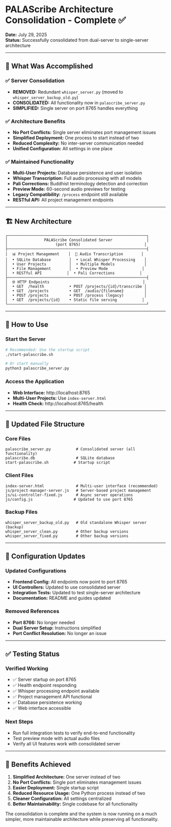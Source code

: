 # PALAScribe Architecture Consolidation - Complete ✅

**Date:** July 29, 2025  
**Status:** Successfully consolidated from dual-server to single-server architecture

---

## 🎯 What Was Accomplished

### ✅ Server Consolidation
- **REMOVED:** Redundant `whisper_server.py` (moved to `whisper_server_backup_old.py`)
- **CONSOLIDATED:** All functionality now in `palascribe_server.py`
- **SIMPLIFIED:** Single server on port 8765 handles everything

### ✅ Architecture Benefits
- **No Port Conflicts:** Single server eliminates port management issues
- **Simplified Deployment:** One process to start instead of two
- **Reduced Complexity:** No inter-server communication needed
- **Unified Configuration:** All settings in one place

### ✅ Maintained Functionality
- **Multi-User Projects:** Database persistence and user isolation
- **Whisper Transcription:** Full audio processing with all models
- **Pali Corrections:** Buddhist terminology detection and correction
- **Preview Mode:** 60-second audio previews for testing
- **Legacy Compatibility:** `/process` endpoint still available
- **RESTful API:** All project management endpoints

---

## 🏗️ New Architecture

```
┌─────────────────────────────────────────────────────────────┐
│                PALAScribe Consolidated Server               │
│                     (port 8765)                            │
├─────────────────────────────────────────────────────────────┤
│  📊 Project Management    │  🎵 Audio Transcription        │
│  • SQLite Database        │  • Local Whisper Processing    │
│  • User Projects          │  • Multiple Models             │
│  • File Management        │  • Preview Mode               │
│  • RESTful API           │  • Pali Corrections           │
├─────────────────────────────────────────────────────────────┤
│  🌐 HTTP Endpoints                                         │
│  • GET  /health           • POST /projects/{id}/transcribe │
│  • GET  /projects         • GET  /audio/{filename}         │
│  • POST /projects         • POST /process (legacy)         │
│  • GET  /projects/{id}    • Static file serving           │
└─────────────────────────────────────────────────────────────┘
```

---

## 🚀 How to Use

### Start the Server
```bash
# Recommended: Use the startup script
./start-palascribe.sh

# Or start manually
python3 palascribe_server.py
```

### Access the Application
- **Web Interface:** http://localhost:8765
- **Multi-User Projects:** Use `index-server.html`
- **Health Check:** http://localhost:8765/health

---

## 📁 Updated File Structure

### Core Files
```
palascribe_server.py           # Consolidated server (all functionality)
palascribe.db                  # SQLite database
start-palascribe.sh           # Startup script
```

### Client Files
```
index-server.html              # Multi-user interface (recommended)
js/project-manager-server.js   # Server-based project management
js/ui-controller-fixed.js      # Async server operations
js/config.js                  # Updated to use port 8765
```

### Backup Files
```
whisper_server_backup_old.py   # Old standalone Whisper server (backup)
whisper_server_clean.py        # Other backup versions
whisper_server_fixed.py        # Other backup versions
```

---

## 🔧 Configuration Updates

### Updated Configurations
- **Frontend Config:** All endpoints now point to port 8765
- **UI Controllers:** Updated to use consolidated server
- **Integration Tests:** Updated to test single-server architecture
- **Documentation:** README and guides updated

### Removed References
- **Port 8766:** No longer needed
- **Dual Server Setup:** Instructions simplified
- **Port Conflict Resolution:** No longer an issue

---

## ✅ Testing Status

### Verified Working
- ✅ Server startup on port 8765
- ✅ Health endpoint responding
- ✅ Whisper processing endpoint available
- ✅ Project management API functional
- ✅ Database persistence working
- ✅ Web interface accessible

### Next Steps
- Run full integration tests to verify end-to-end functionality
- Test preview mode with actual audio files
- Verify all UI features work with consolidated server

---

## 🎉 Benefits Achieved

1. **Simplified Architecture:** One server instead of two
2. **No Port Conflicts:** Single port eliminates management issues  
3. **Easier Deployment:** Single startup script
4. **Reduced Resource Usage:** One Python process instead of two
5. **Cleaner Configuration:** All settings centralized
6. **Better Maintainability:** Single codebase for all functionality

The consolidation is complete and the system is now running on a much simpler, more maintainable architecture while preserving all functionality.
